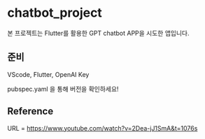 # chatbot_project

본 프로젝트는 Flutter를 활용한 GPT chatbot APP을 시도한 앱입니다. 

## 준비

VScode, Flutter, OpenAI Key

pubspec.yaml 을 통해 버전을 확인하세요!

## Reference

URL = https://www.youtube.com/watch?v=2Dea-jJ1SmA&t=1076s
